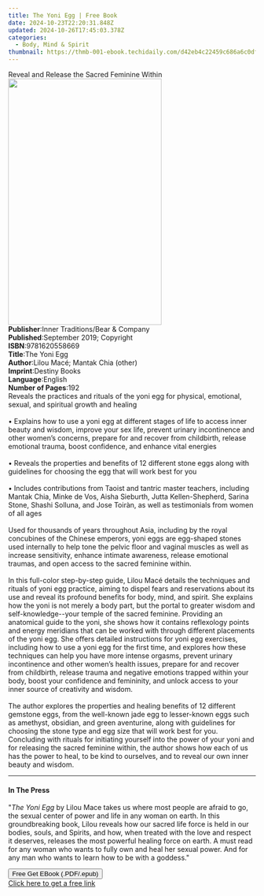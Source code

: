 ```yaml
---
title: The Yoni Egg | Free Book
date: 2024-10-23T22:20:31.848Z
updated: 2024-10-26T17:45:03.378Z
categories:
  - Body, Mind & Spirit
thumbnail: https://thmb-001-ebook.techidaily.com/d42eb4c22459c686a6c0df1aa99a963e0abfa0f0b6b9de97f5fd949bb10c3cd4.jpg
---
```

<main id="book-container">
  <div class="flex flex-col">
    <div class="book-brief flex-1 py-6 px-4 sm:p-6 md:py-10 md:px-8">
      <!-- brief-->
      <div class="book-brief-main">
        Reveal and Release the Sacred Feminine Within
      </div>
    </div>
    <div
      class="book-meta-info flex-1 grid gap-4 col-start-1 col-end-3 row-start-1 sm:mb-6 sm:grid-cols-4 lg:gap-6 lg:col-start-2 lg:row-end-6 lg:row-span-6 lg:mb-0"
    >
      <div
        class="book-meta-info-left place-content-center mt-4 p-4 text-sm leading-6 col-start-2 col-span-2 dark:text-slate-400"
      >
        <img
          class="w-full h-500 object-cover rounded-lg sm:h-255 sm:col-span-2 lg:col-span-full"
          src="https://img-001-ebook.techidaily.com/bf8014c8df9feec3a7f7fd30d6097860d31a30ad91ce72e79ead79b95032fd61.jpg"
          alt=""
          width="312"
          height="500"
        />
      </div>
      <div
        class="book-meta-info-right mt-2 col-start-1 row-start-2 col-span-3 self-center"
      >
        <!-- meta data  -->
        <div class="flex flex-col px-4 md:px-8">
          <div class="flex-1">
            <strong>Publisher</strong>:<span class="px-2"
              >Inner Traditions/Bear &amp; Company</span
            >
          </div>
          <div class="flex-1">
            <strong>Published</strong>:<span class="px-2"
              >September 2019; Copyright</span
            >
          </div>
          <div class="flex-1">
            <strong>ISBN</strong>:<span class="px-2">9781620558669</span>
          </div>
          <div class="flex-1">
            <strong>Title</strong>:<span class="px-2">The Yoni Egg</span>
          </div>
          <div class="flex-1">
            <strong>Author</strong>:<span class="px-2"
              >Lilou Macé; Mantak Chia (other)</span
            >
          </div>
          <div class="flex-1">
            <strong>Imprint</strong>:<span class="px-2">Destiny Books</span>
          </div>
          <div class="flex-1">
            <strong>Language</strong>:<span class="px-2">English</span>
          </div>
          <div class="flex-1">
            <strong>Number of Pages</strong>:<span class="px-2">192</span>
          </div>
        </div>
      </div>
    </div>
    <div class="book-description flex-1 py-6 px-4 sm:p-6 md:py-10 md:px-8">
      <div class="book-description-main">
        <div accordion-content="" id="description">
          Reveals the practices and rituals of the yoni egg for physical,
          emotional, sexual, and spiritual growth and healing <br /><br />•
          Explains how to use a yoni egg at different stages of life to access
          inner beauty and wisdom, improve your sex life, prevent urinary
          incontinence and other women’s concerns, prepare for and recover from
          childbirth, release emotional trauma, boost confidence, and enhance
          vital energies <br /><br />• Reveals the properties and benefits of 12
          different stone eggs along with guidelines for choosing the egg that
          will work best for you <br /><br />• Includes contributions from
          Taoist and tantric master teachers, including Mantak Chia, Minke de
          Vos, Aisha Sieburth, Jutta Kellen-Shepherd, Sarina Stone, Shashi
          Solluna, and Jose Toiràn, as well as testimonials from women of all
          ages <br /><br />Used for thousands of years throughout Asia,
          including by the royal concubines of the Chinese emperors, yoni eggs
          are egg-shaped stones used internally to help tone the pelvic floor
          and vaginal muscles as well as increase sensitivity, enhance intimate
          awareness, release emotional traumas, and open access to the sacred
          feminine within. <br /><br />In this full-color step-by-step guide,
          Lilou Macé details the techniques and rituals of yoni egg practice,
          aiming to dispel fears and reservations about its use and reveal its
          profound benefits for body, mind, and spirit. She explains how the
          yoni is not merely a body part, but the portal to greater wisdom and
          self-knowledge--your temple of the sacred feminine. Providing an
          anatomical guide to the yoni, she shows how it contains reflexology
          points and energy meridians that can be worked with through different
          placements of the yoni egg. She offers detailed instructions for yoni
          egg exercises, including how to use a yoni egg for the first time, and
          explores how these techniques can help you have more intense orgasms,
          prevent urinary incontinence and other women’s health issues, prepare
          for and recover from childbirth, release trauma and negative emotions
          trapped within your body, boost your confidence and femininity, and
          unlock access to your inner source of creativity and wisdom.
          <br /><br />The author explores the properties and healing benefits of
          12 different gemstone eggs, from the well-known jade egg to
          lesser-known eggs such as amethyst, obsidian, and green aventurine,
          along with guidelines for choosing the stone type and egg size that
          will work best for you. Concluding with rituals for initiating
          yourself into the power of your yoni and for releasing the sacred
          feminine within, the author shows how each of us has the power to
          heal, to be kind to ourselves, and to reveal our own inner beauty and
          wisdom.
        </div>
        <div class="accordion-fader"></div>
      </div>
    </div>
    <div class="book-excerpts flex-1 py-6 px-4 sm:p-6 md:py-10 md:px-8">
      <!-- excerpts-->
      <div class="book-excerpts-main">
        <hr />
        <h4 class="placeholder placeholder-heading">
          <span>In The Press</span>
        </h4>
        <p>
          "<i>The Yoni Egg</i> by Lilou Mace takes us where most people are
          afraid to go, the sexual center of power and life in any woman on
          earth. In this groundbreaking book, Lilou reveals how our sacred life
          force is held in our bodies, souls, and Spirits, and how, when treated
          with the love and respect it deserves, releases the most powerful
          healing force on earth. A must read for any woman who wants to fully
          own and heal her sexual power. And for any man who wants to learn how
          to be with a goddess."
        </p>
      </div>
    </div>
    <div
      class="book-about-author flex-1 py-6 px-4 sm:p-6 md:py-10 md:px-8"
    ></div>
    <div class="book-free-get flex-1 py-6 px-4 sm:p-6 md:py-10 md:px-8">
      <button
        id="btn-free-get"
        class="bg-blue-500 hover:bg-blue-700 text-white font-bold py-2 px-4 rounded"
      >
        Free Get EBook (.PDF/.epub)
      </button>
      <div id="countdown-display" class="px-2 text-lg mt-2"></div>
      <a
        id="free-link"
        class="hidden bg-blue-500 hover:bg-blue-700 text-white font-bold py-2 px-4 rounded"
        href="https://www.ebooks.com/en-us/book/209649428/the-yoni-egg/lilou-mac/"
        target="_blank"
        >Click here to get a free link</a
      >
    </div>
    <script>
      let countdownTime = 0;
      let countdownInterval = null;
      document
        .getElementById('btn-free-get')
        .addEventListener('click', startCountdown);
      function startCountdown() {
        countdownTime = new Date().getTime() + 60000 * 3;
        countdownInterval = setInterval(updateCountdown, 1000);
        document.getElementById('btn-free-get').disabled = true;
        document
          .getElementById('btn-free-get')
          .classList.add('bg-gray-500', 'cursor-not-allowed');
      }
      function updateCountdown() {
        let currentTime = new Date().getTime();
        let timeLeft = countdownTime - currentTime;
        let secondsLeft = Math.floor(timeLeft / 1000);
        document.getElementById('countdown-display').innerHTML =
          `Remaining time: ${secondsLeft} seconds.`;
        if (secondsLeft <= 0) {
          clearInterval(countdownInterval);
          document.getElementById('btn-free-get').classList.add('hidden');
          document.getElementById('free-link').classList.remove('hidden');
          document.getElementById('countdown-display').innerHTML = '';
        }
      }
    </script>
  </div>
</main>

<ins class="adsbygoogle"
      style="display:block"
      data-ad-client="ca-pub-7571918770474297"
      data-ad-slot="8358498916"
      data-ad-format="auto"
      data-full-width-responsive="true"></ins>
    